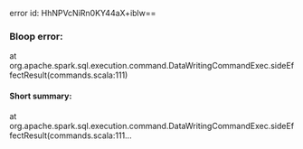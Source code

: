 error id: HhNPVcNiRn0KY44aX+iblw==
### Bloop error:

at org.apache.spark.sql.execution.command.DataWritingCommandExec.sideEffectResult(commands.scala:111)
#### Short summary: 

at org.apache.spark.sql.execution.command.DataWritingCommandExec.sideEffectResult(commands.scala:111...